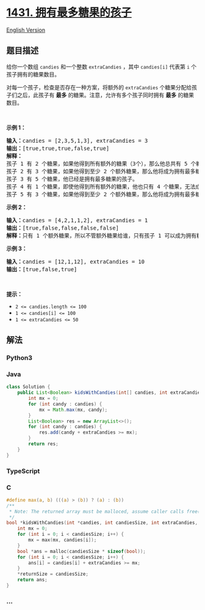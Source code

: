 # [1431. 拥有最多糖果的孩子](https://leetcode.cn/problems/kids-with-the-greatest-number-of-candies)

[English Version](/solution/1400-1499/1431.Kids%20With%20the%20Greatest%20Number%20of%20Candies/README_EN.md)

## 题目描述

<!-- 这里写题目描述 -->

<p>给你一个数组&nbsp;<code>candies</code>&nbsp;和一个整数&nbsp;<code>extraCandies</code>&nbsp;，其中&nbsp;<code>candies[i]</code>&nbsp;代表第 <code>i</code> 个孩子拥有的糖果数目。</p>

<p>对每一个孩子，检查是否存在一种方案，将额外的&nbsp;<code>extraCandies</code>&nbsp;个糖果分配给孩子们之后，此孩子有 <strong>最多</strong>&nbsp;的糖果。注意，允许有多个孩子同时拥有 <strong>最多</strong>&nbsp;的糖果数目。</p>

<p>&nbsp;</p>

<p><strong>示例 1：</strong></p>

<pre><strong>输入：</strong>candies = [2,3,5,1,3], extraCandies = 3
<strong>输出：</strong>[true,true,true,false,true] 
<strong>解释：</strong>
孩子 1 有 2 个糖果，如果他得到所有额外的糖果（3个），那么他总共有 5 个糖果，他将成为拥有最多糖果的孩子。
孩子 2 有 3 个糖果，如果他得到至少 2 个额外糖果，那么他将成为拥有最多糖果的孩子。
孩子 3 有 5 个糖果，他已经是拥有最多糖果的孩子。
孩子 4 有 1 个糖果，即使他得到所有额外的糖果，他也只有 4 个糖果，无法成为拥有糖果最多的孩子。
孩子 5 有 3 个糖果，如果他得到至少 2 个额外糖果，那么他将成为拥有最多糖果的孩子。
</pre>

<p><strong>示例 2：</strong></p>

<pre><strong>输入：</strong>candies = [4,2,1,1,2], extraCandies = 1
<strong>输出：</strong>[true,false,false,false,false] 
<strong>解释：</strong>只有 1 个额外糖果，所以不管额外糖果给谁，只有孩子 1 可以成为拥有糖果最多的孩子。
</pre>

<p><strong>示例 3：</strong></p>

<pre><strong>输入：</strong>candies = [12,1,12], extraCandies = 10
<strong>输出：</strong>[true,false,true]
</pre>

<p>&nbsp;</p>

<p><strong>提示：</strong></p>

<ul>
	<li><code>2 &lt;= candies.length &lt;= 100</code></li>
	<li><code>1 &lt;= candies[i] &lt;= 100</code></li>
	<li><code>1 &lt;= extraCandies &lt;= 50</code></li>
</ul>

## 解法

<!-- 这里可写通用的实现逻辑 -->

<!-- tabs:start -->

### **Python3**

<!-- 这里可写当前语言的特殊实现逻辑 -->



### **Java**

<!-- 这里可写当前语言的特殊实现逻辑 -->

```java
class Solution {
    public List<Boolean> kidsWithCandies(int[] candies, int extraCandies) {
        int mx = 0;
        for (int candy : candies) {
            mx = Math.max(mx, candy);
        }
        List<Boolean> res = new ArrayList<>();
        for (int candy : candies) {
            res.add(candy + extraCandies >= mx);
        }
        return res;
    }
}
```









### **TypeScript**







### **C**

```c
#define max(a, b) (((a) > (b)) ? (a) : (b))
/**
 * Note: The returned array must be malloced, assume caller calls free().
 */
bool *kidsWithCandies(int *candies, int candiesSize, int extraCandies, int *returnSize) {
    int mx = 0;
    for (int i = 0; i < candiesSize; i++) {
        mx = max(mx, candies[i]);
    }
    bool *ans = malloc(candiesSize * sizeof(bool));
    for (int i = 0; i < candiesSize; i++) {
        ans[i] = candies[i] + extraCandies >= mx;
    }
    *returnSize = candiesSize;
    return ans;
}
```

### **...**

```

```


